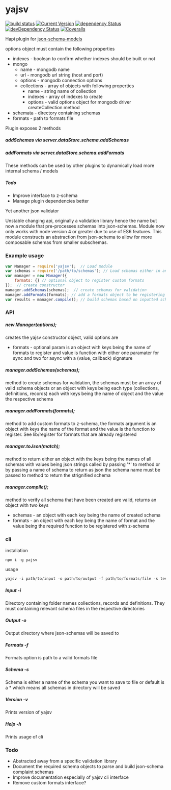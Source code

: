 # yajsv 
[![build status](https://travis-ci.org/simon-p-r/yajsv.svg?branch=master)](https://travis-ci.org/simon-p-r/yajsv)
[![Current Version](https://img.shields.io/npm/v/yajsv.svg?maxAge=1000)](https://www.npmjs.org/package/yajsv)
[![dependency Status](https://img.shields.io/david/simon-p-r/yajsv.svg?maxAge=1000)](https://david-dm.org/simon-p-r/yajsv)
[![devDependency Status](https://img.shields.io/david/dev/simon-p-r/yajsv.svg?maxAge=1000)](https://david-dm.org/simon-p-r/yajsv)
[![Coveralls](https://img.shields.io/coveralls/simon-p-r/yajsv.svg?maxAge=1000)](https://coveralls.io/github/simon-p-r/yajsv)

Hapi plugin for [json-schema-models](https://github.com/simon-p-r/json-schema-models)



options object must contain the following properties
+ indexes - boolean to confirm whether indexes should be built or not
+ mongo
   + name - mongodb name
   + url - mongodb url string (host and port)
   + options - mongodb connection options
   + collections - array of objects with following properties
       + name - string name of collection
       + indexes - array of indexes to create
       + options - valid options object for mongodb driver createCollection method
+ schemata - directory containing schemas
+ formats - path to formats file

Plugin exposes 2 methods

##### addSchemas via server.dataStore.schema.addSchemas

##### addFormats via server.dataStore.schema.addFormats

These methods can be used by other plugins to dynamically load more internal schema / models

##### Todo

+ Improve interface to z-schema
+ Manage plugin dependencies better

Yet another json validator

Unstable changing api, originally a validation library hence the name but now a module that pre-processes schemas into json-schemas.  Module now only works with node version 4 or greater due to use of ES6 features.  This module constructs an abstraction from json-schema to allow for more composable schemas from smaller subschemas.

### Example usage

```js
var Manager = require('yajsv');  // Load module
var schemas = require('/path/to/schemas'); // Load schemas either in an array or object sets
var manager = new Manager({
    formats: {} // optional object to register custom formats
});  // create constructor
manager.addSchemas(schemas);  // create schemas for validation
manager.addFormats(formats); // add a formats object to be registering with z-schema
var results = manager.compile(); // build schemas based on inputted schemas

```

### API

##### new Manager(options);

creates the yajsv constructor object, valid options are
+ formats - optional param is an object with keys being the name of formats to
register and value is function with either one paramater for sync and two
for async with a (value, callback) signature


##### manager.addSchemas(schemas);

method to create schemas for validation, the schemas must be an array of valid schema objects or an object with keys being each type (collections, definitions, records) each with keys being the name of object and the value the respective schema  

##### manager.addFormats(formats);

method to add custom formats to z-schema, the formats argument is an object with keys the name of the format and the value is the function to register.  See lib/register for formats that are already registered

##### manager.toJson(match);

method to return either an object with the keys being the names of all schemas with values being json strings called by passing '*' to method or by passing a name of schema to return as json the schema name must be passed to method to return the strignified schema

##### manager.compile();

method to verify all schema that have been created are valid, returns an object with two keys
+  schemas - an object with each key being the name of created schema
+  formats - an object with each key being the name of format and the value being the required function to be registered with z-schema

### cli

installation
````js
npm i -g yajsv
````

usage

````js
yajsv -i path/to/input -o path/to/output -f path/to/formats/file -s testSchema
````

##### Input -i
Directory containing folder names collections, records and definitions.  They must containing relevant schema files in the respective directories

##### Output -o
Output directory where json-schemas will be saved to

##### Formats -f
Formats option is path to a valid formats file

##### Schema -s
Schema is either a name of the schema you want to save to file or default is a * which means all schemas in directory will be saved

##### Version -v
Prints version of yajsv

##### Help -h
Prints usage of cli





### Todo

+ Abstracted away from a specific validation library
+ Document the required schema objects to parse and build json-schema complaint schemas
+ Improve documentation especially of yajsv cli interface
+ Remove custom formats interface?
